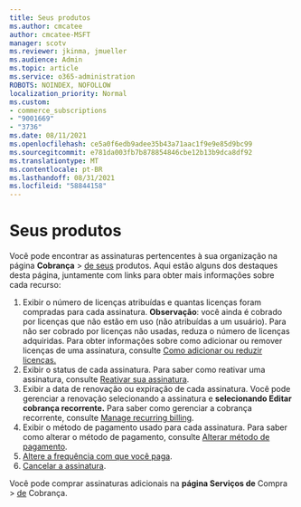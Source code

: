 ```yaml
---
title: Seus produtos
ms.author: cmcatee
author: cmcatee-MSFT
manager: scotv
ms.reviewer: jkinma, jmueller
ms.audience: Admin
ms.topic: article
ms.service: o365-administration
ROBOTS: NOINDEX, NOFOLLOW
localization_priority: Normal
ms.custom:
- commerce_subscriptions
- "9001669"
- "3736"
ms.date: 08/11/2021
ms.openlocfilehash: ce5a0f6edb9adee35b43a71aac1f9e9e85d9bc99
ms.sourcegitcommit: e781da003fb7b878854846cbe12b13b9dca8df92
ms.translationtype: MT
ms.contentlocale: pt-BR
ms.lasthandoff: 08/31/2021
ms.locfileid: "58844158"
---
```

# <a name="your-products"></a>Seus produtos

Você pode encontrar as assinaturas pertencentes à sua organização na página **Cobrança**  >  [de seus](https://go.microsoft.com/fwlink/p/?linkid=842054) produtos. Aqui estão alguns dos destaques desta página, juntamente com links para obter mais informações sobre cada recurso:

1. Exibir o número de licenças atribuídas e quantas licenças foram compradas para cada assinatura.
    **Observação**: você ainda é cobrado por licenças que não estão em uso (não atribuídas a um usuário). Para não ser cobrado por licenças não usadas, reduza o número de licenças adquiridas. Para obter informações sobre como adicionar ou remover licenças de uma assinatura, consulte [Como adicionar ou reduzir licenças.](https://docs.microsoft.com/alchemyinsights/how-to-add-or-reduce-licenses)
2. Exibir o status de cada assinatura. Para saber como reativar uma assinatura, consulte [Reativar sua assinatura](reactivate-your-subscription.md).
3. Exibir a data de renovação ou expiração de cada assinatura. Você pode gerenciar a renovação selecionando a assinatura e **selecionando Editar cobrança recorrente.** Para saber como gerenciar a cobrança recorrente, consulte [Manage recurring billing](manage-auto-renewal.md).
4. Exibir o método de pagamento usado para cada assinatura. Para saber como alterar o método de pagamento, consulte [Alterar método de pagamento](change-payment-method.md).
5. [Altere a frequência com que você paga](change-how-often-you-pay.md).
6. [Cancelar a assinatura](https://go.microsoft.com/fwlink/?linkid=2119113).

Você pode comprar assinaturas adicionais na **página Serviços de** Compra  >  [de](https://go.microsoft.com/fwlink/p/?linkid=868433) Cobrança.